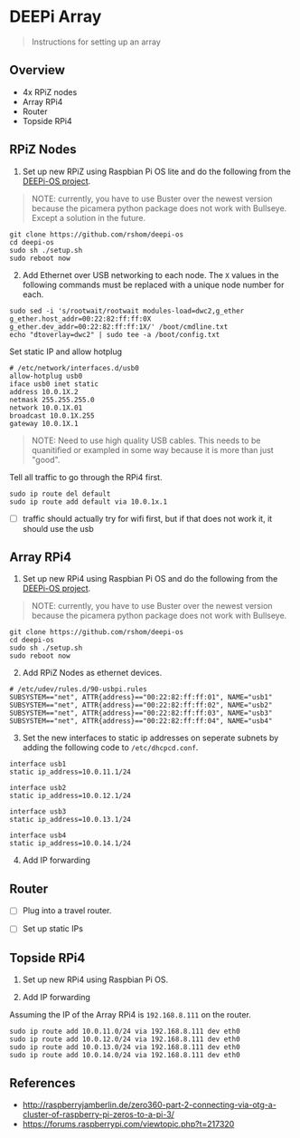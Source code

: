# DEEPi Array #
> Instructions for setting up an array

## Overview ##

  * 4x RPiZ nodes
  * Array RPi4
  * Router
  * Topside RPi4
  
## RPiZ Nodes ##

1. Set up new RPiZ using Raspbian Pi OS lite and do the following from the
   [DEEPi-OS project](https://github.com/rshom/deepi-os).
   
> NOTE: currently, you have to use Buster over the newest version
> because the picamera python package does not work with
> Bullseye. Except a solution in the future.

```
git clone https://github.com/rshom/deepi-os
cd deepi-os
sudo sh ./setup.sh
sudo reboot now
```

2. Add Ethernet over USB networking to each node. The `X` values in
   the following commands must be replaced with a unique node number
   for each.

```
sudo sed -i 's/rootwait/rootwait modules-load=dwc2,g_ether g_ether.host_addr=00:22:82:ff:ff:0X g_ether.dev_addr=00:22:82:ff:ff:1X/' /boot/cmdline.txt
echo "dtoverlay=dwc2" | sudo tee -a /boot/config.txt
```

Set static IP and allow hotplug

```
# /etc/network/interfaces.d/usb0
allow-hotplug usb0
iface usb0 inet static
address 10.0.1X.2
netmask 255.255.255.0
network 10.0.1X.01
broadcast 10.0.1X.255
gateway 10.0.1X.1
```

> NOTE: Need to use high quality USB cables. This needs to be
> quanitified or exampled in some way because it is more than just
> "good".

Tell all traffic to go through the RPi4 first.

```
sudo ip route del default
sudo ip route add default via 10.0.1x.1
```

* [ ] traffic should actually try for wifi first, but if that does not
      work it, it should use the usb


## Array RPi4 ##

1. Set up new RPi4 using Raspbian Pi OS and do the following from the
   [DEEPi-OS project](https://github.com/rshom/deepi-os).
   
> NOTE: currently, you have to use Buster over the newest version
> because the picamera python package does not work with Bullseye.

```
git clone https://github.com/rshom/deepi-os
cd deepi-os
sudo sh ./setup.sh
sudo reboot now
```

2. Add RPiZ Nodes as ethernet devices.

```
# /etc/udev/rules.d/90-usbpi.rules
SUBSYSTEM=="net", ATTR{address}=="00:22:82:ff:ff:01", NAME="usb1"
SUBSYSTEM=="net", ATTR{address}=="00:22:82:ff:ff:02", NAME="usb2"
SUBSYSTEM=="net", ATTR{address}=="00:22:82:ff:ff:03", NAME="usb3"
SUBSYSTEM=="net", ATTR{address}=="00:22:82:ff:ff:04", NAME="usb4"
```

3. Set the new interfaces to static ip addresses on seperate subnets
   by adding the following code to `/etc/dhcpcd.conf`.

```
interface usb1
static ip_address=10.0.11.1/24
	
interface usb2
static ip_address=10.0.12.1/24
	
interface usb3
static ip_address=10.0.13.1/24

interface usb4
static ip_address=10.0.14.1/24
```



4. Add IP forwarding 

## Router ##


  * [ ] Plug into a travel router. 
  * [ ] Set up static IPs


## Topside RPi4 ##

1. Set up new RPi4 using Raspbian Pi OS.

2. Add IP forwarding

Assuming the IP of the Array RPi4 is `192.168.8.111` on the router.

```
sudo ip route add 10.0.11.0/24 via 192.168.8.111 dev eth0
sudo ip route add 10.0.12.0/24 via 192.168.8.111 dev eth0
sudo ip route add 10.0.13.0/24 via 192.168.8.111 dev eth0
sudo ip route add 10.0.14.0/24 via 192.168.8.111 dev eth0
```

## References ##

  * http://raspberryjamberlin.de/zero360-part-2-connecting-via-otg-a-cluster-of-raspberry-pi-zeros-to-a-pi-3/
  * https://forums.raspberrypi.com/viewtopic.php?t=217320
